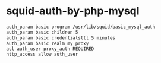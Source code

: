 # squid-auth-by-php-mysql

```html
auth_param basic program /usr/lib/squid/basic_mysql_auth
auth_param basic children 5
auth_param basic credentialsttl 5 minutes
auth_param basic realm my proxy
acl auth_user proxy_auth REQUIRED
http_access allow auth_user
```
